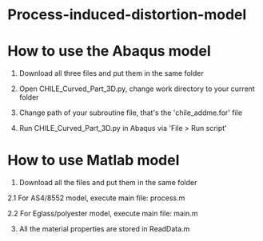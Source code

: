 # Process-induced-distortion-model

# How to use the Abaqus model
1. Download all three files and put them in the same folder

2. Open CHILE_Curved_Part_3D.py, change work directory to your current folder

3. Change path of your subroutine file, that's the 'chile_addme.for' file

4. Run CHILE_Curved_Part_3D.py in Abaqus via 'File > Run script'

# How to use Matlab model
1. Download all the files and put them in the same folder

2.1 For AS4/8552 model, execute main file: process.m

2.2 For Eglass/polyester model, execute main file: main.m

3. All the material properties are stored in ReadData.m
